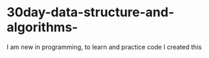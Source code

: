 # 30day-data-structure-and-algorithms-
I am new in programming, to learn and practice code I created this
